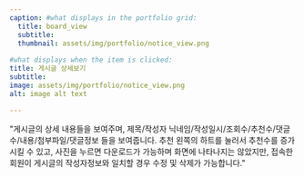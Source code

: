 ```yaml
---
caption: #what displays in the portfolio grid:
  title: board_view
  subtitle: 
  thumbnail: assets/img/portfolio/notice_view.png
  
#what displays when the item is clicked:
title: 게시글 상세보기
subtitle: 
image: assets/img/portfolio/notice_view.png
alt: image alt text

---
```


"게시글의 상세 내용들을 보여주며, 제목/작성자 닉네임/작성일시/조회수/추천수/댓글수/내용/첨부파일/댓글정보 들을 보여줍니다. 추천 왼쪽의 하트를 눌러서 추천수를 증가시킬 수 있고, 사진을 누르면 다운로드가 가능하며 화면에 나타나지는 않았지만, 접속한 회원이 게시글의 작성자정보와 일치할 경우 수정 및 삭제가 가능합니다."
